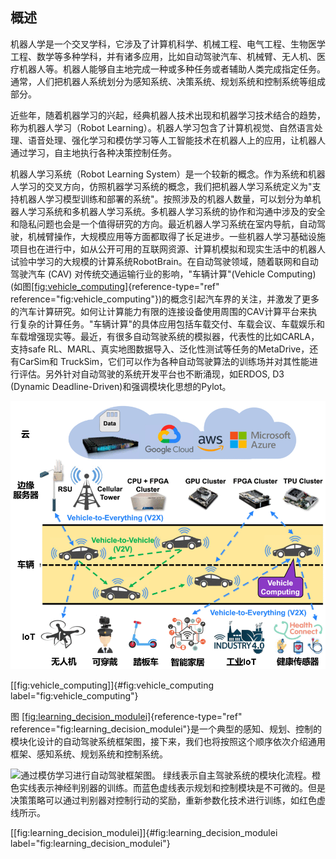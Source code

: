 ## 概述

机器人学是一个交叉学科，它涉及了计算机科学、机械工程、电气工程、生物医学工程、数学等多种学科，并有诸多应用，比如自动驾驶汽车、机械臂、无人机、医疗机器人等。机器人能够自主地完成一种或多种任务或者辅助人类完成指定任务。通常，人们把机器人系统划分为感知系统、决策系统、规划系统和控制系统等组成部分。

近些年，随着机器学习的兴起，经典机器人技术出现和机器学习技术结合的趋势，称为机器人学习（Robot
Learning）。机器人学习包含了计算机视觉、自然语言处理、语音处理、强化学习和模仿学习等人工智能技术在机器人上的应用，让机器人通过学习，自主地执行各种决策控制任务。

机器人学习系统（Robot Learning
System）是一个较新的概念。作为系统和机器人学习的交叉方向，仿照机器学习系统的概念，我们把机器人学习系统定义为"支持机器人学习模型训练和部署的系统"。按照涉及的机器人数量，可以划分为单机器人学习系统和多机器人学习系统。多机器人学习系统的协作和沟通中涉及的安全和隐私问题也会是一个值得研究的方向。最近机器人学习系统在室内导航，自动驾驶，机械臂操作，大规模应用等方面都取得了长足进步。一些机器人学习基础设施项目也在进行中，如从公开可用的互联网资源、计算机模拟和现实生活中的机器人试验中学习的大规模的计算系统RobotBrain。在自动驾驶领域，随着联网和自动驾驶汽车
(CAV) 对传统交通运输行业的影响，"车辆计算"(Vehicle Computing)
(如图[\[fig:vehicle\_computing\]](#fig:vehicle_computing){reference-type="ref"
reference="fig:vehicle_computing"})的概念引起汽车界的关注，并激发了更多的汽车计算研究。如何让计算能力有限的连接设备使用周围的CAV计算平台来执行复杂的计算任务。"车辆计算"的具体应用包括车载交付、车载会议、车载娱乐和车载增强现实等。最近，有很多自动驾驶系统的模拟器，代表性的比如CARLA，支持safe
RL、MARL、真实地图数据导入、泛化性测试等任务的MetaDrive，还有CarSim和
TruckSim，它们可以作为各种自动驾驶算法的训练场并对其性能进行评估。另外针对自动驾驶的系统开发平台也不断涌现，如ERDOS,
D3 (Dynamic
Deadline-Driven)和强调模块化思想的Pylot。

![车辆计算框架图](../img/ch13/vehicle_computing.png)

[\[fig:vehicle\_computing\]]{#fig:vehicle_computing
label="fig:vehicle_computing"}

图 [\[fig:learning\_decision\_modulei\]](#fig:learning_decision_modulei){reference-type="ref"
reference="fig:learning_decision_modulei"}是一个典型的感知、规划、控制的模块化设计的自动驾驶系统框架图，接下来，我们也将按照这个顺序依次介绍通用框架、感知系统、规划系统和控制系统。

![通过模仿学习进行自动驾驶框架图。
绿线表示自主驾驶系统的模块化流程。橙色实线表示神经判别器的训练。而蓝色虚线表示规划和控制模块是不可微的。但是决策策略可以通过判别器对控制行动的奖励，重新参数化技术进行训练，如红色虚线所示。](../img/ch13/idm.png.png)

[\[fig:learning\_decision\_modulei\]]{#fig:learning_decision_modulei
label="fig:learning_decision_modulei"}
